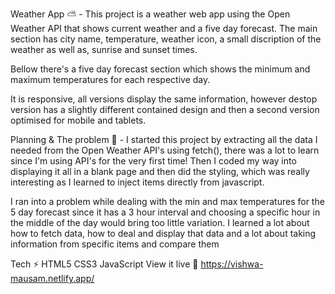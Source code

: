
Weather App ⛅️ - 
This project is a weather web app using the Open Weather API that shows current weather and a five day forecast. The main section has city name, temperature, weather icon, a small discription of the weather as well as, sunrise and sunset times.

Bellow there's a five day forecast section which shows the minimum and maximum temperatures for each respective day.

It is responsive, all versions display the same information, however destop version has a slightly different contained design and then a second version optimised for mobile and tablets.

Planning & The problem 🧩 - 
I started this project by extracting all the data I needed from the Open Weather API's using fetch(), there was a lot to learn since I'm using API's for the very first time! Then I coded my way into displaying it all in a blank page and then did the styling, which was really interesting as I learned to inject items directly from javascript.

I ran into a problem while dealing with the min and max temperatures for the 5 day forecast since it has a 3 hour interval and choosing a specific hour in the middle of the day would bring too little variation. I learned a lot about how to fetch data, how to deal and display that data and a lot about taking information from specific items and compare them

Tech ⚡
HTML5
CSS3
JavaScript
View it live 🔴
https://vishwa-mausam.netlify.app/
